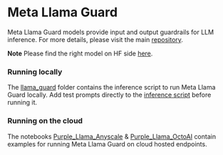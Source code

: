 # Meta Llama Guard

Meta Llama Guard models provide input and output guardrails for LLM inference. For more details, please visit the main [repository](https://github.com/facebookresearch/PurpleLlama/).

**Note** Please find the right model on HF side [here](https://huggingface.co/meta-llama/Llama-Guard-3-8B).

### Running locally
The [llama_guard](llama_guard) folder contains the inference script to run Meta Llama Guard locally. Add test prompts directly to the [inference script](llama_guard/inference.py) before running it.

### Running on the cloud
The notebooks [Purple_Llama_Anyscale](Purple_Llama_Anyscale.ipynb) & [Purple_Llama_OctoAI](Purple_Llama_OctoAI.ipynb) contain examples for running Meta Llama Guard on cloud hosted endpoints.

